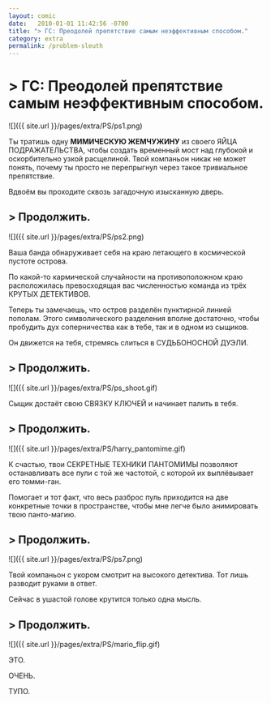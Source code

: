 ```yaml
---
layout: comic
date:   2010-01-01 11:42:56 -0700
title: "> ГС: Преодолей препятствие самым неэффективным способом."
category: extra
permalink: /problem-sleuth
---
```

# > ГС: Преодолей препятствие самым неэффективным способом.
![]({{ site.url }}/pages/extra/PS/ps1.png)

Ты тратишь одну **МИМИЧЕСКУЮ ЖЕМЧУЖИНУ** из своего ЯЙЦА ПОДРАЖАТЕЛЬСТВА, чтобы создать временный мост над глубокой и оскорбительно узкой расщелиной. Твой компаньон никак не может понять, почему ты просто не перепрыгнул через такое тривиальное препятствие.

Вдвоём вы проходите сквозь загадочную изысканную дверь.

## > Продолжить.
![]({{ site.url }}/pages/extra/PS/ps2.png)

Ваша банда обнаруживает себя на краю летающего в космической пустоте острова.

По какой-то кармической случайности на противоположном краю расположилась превосходящая вас численностью команда из трёх КРУТЫХ ДЕТЕКТИВОВ.

Теперь ты замечаешь, что остров разделён пунктирной линией пополам. Этого символического разделения вполне достаточно, чтобы пробудить дух соперничества как в тебе, так и в одном из сыщиков.

Он движется на тебя, стремясь слиться в СУДЬБОНОСНОЙ ДУЭЛИ.

## > Продолжить.
![]({{ site.url }}/pages/extra/PS/ps_shoot.gif)

Сыщик достаёт свою СВЯЗКУ КЛЮЧЕЙ и начинает палить в тебя.

## > Продолжить.
![]({{ site.url }}/pages/extra/PS/harry_pantomime.gif)

К счастью, твои СЕКРЕТНЫЕ ТЕХНИКИ ПАНТОМИМЫ позволяют останавливать все пули с той же частотой, с которой их выплёвывает его томми-ган.

Помогает и тот факт, что весь разброс пуль приходится на две конкретные точки в пространстве, чтобы мне легче было анимировать твою панто-магию.

## > Продолжить.
![]({{ site.url }}/pages/extra/PS/ps7.png)

Твой компаньон с укором смотрит на высокого детектива. Тот лишь разводит руками в ответ.

Сейчас в ушастой голове крутится только одна мысль.

## > Продолжить.
![]({{ site.url }}/pages/extra/PS/mario_flip.gif)

ЭТО.

ОЧЕНЬ.

ТУПО.